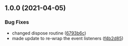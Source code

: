 ## 1.0.0 (2021-04-05)


### Bug Fixes

* changed dispose routine ([6793b6c](https://github.com/mig8447/knockout-sortablejs/commit/6793b6c77c980b942d96d3703bf770abcb836a87))
* made update to re-wrap the event listeners ([f4b2d85](https://github.com/mig8447/knockout-sortablejs/commit/f4b2d85c3102bb6e403363fda92150fa443758ca))
